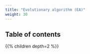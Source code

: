 ```yaml
---
title: "Evolutionary algorithm (EA)"
weight: 30
---
```


## Table of contents

{{% children depth=2 %}}


